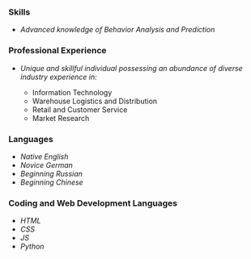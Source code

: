 ### Skills
* _Advanced knowledge of Behavior Analysis and Prediction_<br>

### Professional Experience
* _Unique and skillful individual possessing an abundance of diverse industry experience in:_

  - Information Technology
  - Warehouse Logistics and Distribution
  - Retail and Customer Service
  - Market Research<br>

### Languages
* _Native English_
* _Novice German_
* _Beginning Russian_
* _Beginning Chinese_<br>

### Coding and Web Development Languages
* _HTML_
* _CSS_
* _JS_
* _Python_<br>

